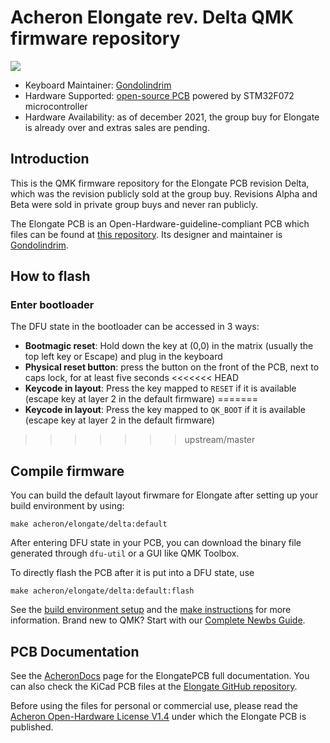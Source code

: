 # Acheron Elongate rev. Delta QMK firmware repository

![](https://i.imgur.com/G9LESkUh.jpg)

* Keyboard Maintainer: [Gondolindrim](https://github.com/Gondolindrim)
* Hardware Supported: [open-source PCB](https://github.com/AcheronProject/Elongate) powered by STM32F072 microcontroller
* Hardware Availability: as of december 2021, the group buy for Elongate is already over and extras sales are pending.

## Introduction

This is the QMK firmware repository for the Elongate PCB revision Delta, which was the revision publicly sold at the group buy. Revisions Alpha and Beta were sold in private group buys and never ran publicly.

The Elongate PCB is an Open-Hardware-guideline-compliant PCB which files can be found at [this repository](https://github.com/AcheronProject/Elongate). Its designer and maintainer is [Gondolindrim](https://github.com/Gondolindrim).

## How to flash

### Enter bootloader

The DFU state in the bootloader can be accessed in 3 ways:

* **Bootmagic reset**: Hold down the key at (0,0) in the matrix (usually the top left key or Escape) and plug in the keyboard
* **Physical reset button**: press the button on the front of the PCB, next to caps lock, for at least five seconds
<<<<<<< HEAD
* **Keycode in layout**: Press the key mapped to `RESET` if it is available (escape key at layer 2 in the default firmware)
=======
* **Keycode in layout**: Press the key mapped to `QK_BOOT` if it is available (escape key at layer 2 in the default firmware)
>>>>>>> upstream/master

## Compile firmware

You can build the default layout firwmare for Elongate after setting up your build environment by using:

    make acheron/elongate/delta:default

After entering DFU state in your PCB, you can download the binary file generated through `dfu-util` or a GUI like QMK Toolbox.

To directly flash the PCB after it is put into a DFU state, use

    make acheron/elongate/delta:default:flash

See the [build environment setup](https://docs.qmk.fm/#/getting_started_build_tools) and the [make instructions](https://docs.qmk.fm/#/getting_started_make_guide) for more information. Brand new to QMK? Start with our [Complete Newbs Guide](https://docs.qmk.fm/#/newbs).

## PCB Documentation

See the [AcheronDocs](https://acheronproject.com/pcbs/elongate/) page for the ElongatePCB full documentation. You can also check the KiCad PCB files at the [Elongate GitHub repository](https://github.com/AcheronProject/Elongate).

Before using the files for personal or commercial use, please read the [Acheron Open-Hardware License V1.4](https://acheronproject.com/AOHL14/) under which the Elongate PCB is published.
